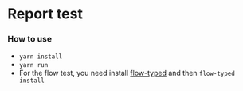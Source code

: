 # Report test
### How to use
- `yarn install`
- `yarn run`
- For the flow test, you need install [flow-typed](https://github.com/flowtype/flow-typed) and then `flow-typed install`